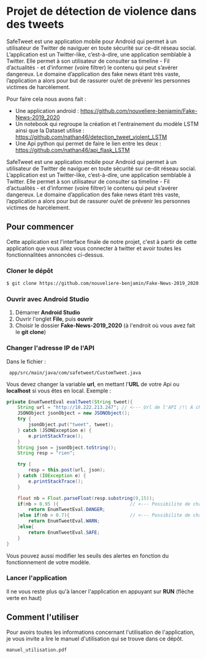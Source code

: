 
# Projet de détection de violence dans des tweets

SafeTweet est une application mobile pour Android qui permet à un utilisateur de Twitter de naviguer en toute sécurité sur ce-dit réseau social. L’application est un Twitter-like, c’est-à-dire, une application semblable à Twitter. Elle permet à son utilisateur de consulter sa timeline - Fil d’actualités - et d’informer (voire filtrer) le contenu qui peut s’avérer dangereux. Le domaine d’application des fake news étant très vaste, l’application a alors pour but de rassurer ou/et de prévenir les personnes victimes de harcèlement.

Pour faire cela nous avons fait :
 - Une application android : https://github.com/nouveliere-benjamin/Fake-News-2019_2020
 - Un notebook qui regroupe la création et l'entrainement du modèle LSTM ainsi que la Dataset utilise : https://github.com/nathan46/detection_tweet_violent_LSTM
 - Une Api python qui permet de faire le lien entre les deux : https://github.com/nathan46/api_flask_LSTM

SafeTweet est une application mobile pour Android qui permet à un utilisateur de Twitter de naviguer en toute sécurité sur ce-dit réseau social. L’application est un Twitter-like, c’est-à-dire, une application semblable à Twitter. Elle permet à son utilisateur de consulter sa timeline - Fil d’actualités - et d’informer (voire filtrer) le contenu qui peut s’avérer dangereux. Le domaine d’application des fake news étant très vaste, l’application a alors pour but de rassurer ou/et de prévenir les personnes victimes de harcèlement.

## Pour commencer
Cette application est l'interface finale de notre projet, c'est à partir de cette application que vous allez vous connecter à twitter et avoir toutes les fonctionnalitées annoncées ci-dessus.

### Cloner le dépôt
```bash
$ git clone https://github.com/nouveliere-benjamin/Fake-News-2019_2020.git
```
### Ouvrir avec Android Studio

 1. Démarrer **Android Studio**
 2. Ouvrir l'onglet **File**, puis **ouvrir**
 3. Choisir le dossier **Fake-News-2019_2020** (à l'endroit où vous avez fait le **git clone**)

 ### Changer l'adresse IP de l'API
 Dans le fichier :

	 app/src/main/java/com/safetweet/CustomTweet.java

Vous devez changer la variable **url**, en mettant l'**URL** de votre Api ou **localhost** si vous êtes en local.
Exemple :
```java
private EnumTweetEval evalTweet(String tweet){
	String url = "http://18.222.213.247"; // <--- Url de l'API /!\ A changer
	JSONObject jsonObject = new JSONObject();
	try {
		jsonObject.put("tweet", tweet);
	} catch (JSONException e) {
		e.printStackTrace();
	}
	String json = jsonObject.toString();
	String resp = "rien";

	try {
		resp = this.post(url, json);
	} catch (IOException e) {
		e.printStackTrace();
	}

	float nb = Float.parseFloat(resp.substring(9,15));
	if(nb > 0.95 ){                          // <--- Possibilite de changer les seuils
		return EnumTweetEval.DANGER;
	}else if(nb > 0.7){                      // <--- Possibilite de changer les seuils
		return EnumTweetEval.WARN;
	}else{
		return EnumTweetEval.SAFE;
	}
}
```
Vous pouvez aussi modifier les seuils des alertes en fonction du fonctionnement de votre modèle.
### Lancer l'application
Il ne vous reste plus qu'à lancer l'application en appuyant sur **RUN** (flèche verte en haut)

## Comment l'utiliser
Pour avoirs toutes les informations concernant l'utilisation de l'application, je vous invite a lire le manuel d'utilisation qui se trouve dans ce dépôt.

	manuel_utilisation.pdf
